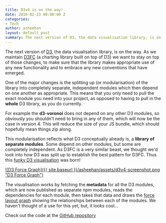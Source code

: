 ```yaml
---
title: D3v4 is on the way!
date: 2016-02-23 00:00:00 Z
categories:
- Tech
author: asheehan
layout: default_post
summary: The next version of D3, the data visualisation library, is on the way. As we maintain D3FC (a charting library built on top of D3) we want to stay on top of those changes, to make sure that the library makes appropriate use of any new functionality and to embrace any new conventions that have emerged.
---
```


The next version of [D3](https://d3js.org/), the data visualisation library, is on the way.
As we maintain [D3FC](https://d3fc.io/) (a charting library built on top of D3) we want to stay on
top of those changes, to make sure that the library makes appropriate use of
any new functionality and to embrace any new conventions that have emerged.

One of the major changes is the splitting up (or modularisation) of the library into
completely separate, independent modules which then depend on one another as appropriate.
This means that you only need to pull the exact module you need into your project,
as opposed to having to pull in the **whole** D3 library, as you do currently.

For example the **d3-voronoi** does not depend on any other D3 modules, so obviously
you shouldn't need to bring in any of them, which will now be the case in version 4.
This will reduce the size of your JS bundle, which should hopefully mean things zip along.

This modularisation reflects what D3 conceptually already is, a **library of separate modules**. Some
depend on other modules, but some are completely independent. As D3FC is a very similar
beast, we thought we'd look into how D3 was split up to establish the best pattern
for D3FC. Thus this
[funky D3 visualisation](http://bl.ocks.org/alisd23/5762cc5912253c4febeb) was born!

[![D3 Force Graph]({{ site.baseurl }}/asheehan/assets/d3v4-screenshot.png "D3 Force Graph")](http://bl.ocks.org/alisd23/5762cc5912253c4febeb)

The visualisation works by fetching the **metadata** for all the D3 modules, which are
now published as separate npm modules, reads the dependencies for each module,
then takes that data and draws the [force layout graph](https://github.com/mbostock/d3/wiki/Force-Layout)
showing the relationships between each of the modules. We haven't thought of a use
for this yet, but, it looks cool...

Check out the code at the [GitHub repository](https://github.com/alisd23/d3v4-dependancy-chart)
